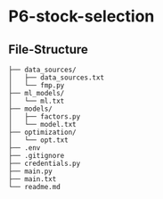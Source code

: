 # P6-stock-selection

## File-Structure 
```
├── data_sources/
│   ├── data_sources.txt
│   └── fmp.py
├── ml_models/
│   └── ml.txt
├── models/
│   ├── factors.py
│   └── model.txt
├── optimization/
│   └── opt.txt
├── .env
├── .gitignore
├── credentials.py
├── main.py
├── main.txt
└── readme.md
```
